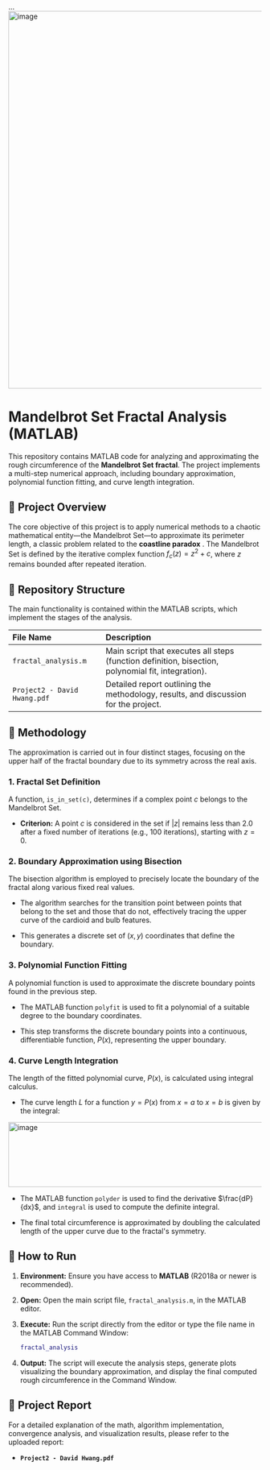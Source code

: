 ...
<img width="1000" height="750" alt="image" src="https://github.com/user-attachments/assets/10cff276-cf11-4b5e-9e47-4b46140b6788" />
# Mandelbrot Set Fractal Analysis (MATLAB)

This repository contains MATLAB code for analyzing and approximating the rough circumference of the **Mandelbrot Set fractal**. The project implements a multi-step numerical approach, including boundary approximation, polynomial function fitting, and curve length integration.

## 🚀 Project Overview

The core objective of this project is to apply numerical methods to a chaotic mathematical entity—the Mandelbrot Set—to approximate its perimeter length, a classic problem related to the **coastline paradox** . The Mandelbrot Set is defined by the iterative complex function $f_c(z) = z^2 + c$, where $z$ remains bounded after repeated iteration.

## 📁 Repository Structure

The main functionality is contained within the MATLAB scripts, which implement the stages of the analysis.

| File Name | Description | 
| :--- | :--- | 
| `fractal_analysis.m` | Main script that executes all steps (function definition, bisection, polynomial fit, integration). | 
| `Project2 - David Hwang.pdf` | Detailed report outlining the methodology, results, and discussion for the project. | 

## 📐 Methodology

The approximation is carried out in four distinct stages, focusing on the upper half of the fractal boundary due to its symmetry across the real axis.

### 1. Fractal Set Definition

A function, `is_in_set(c)`, determines if a complex point $c$ belongs to the Mandelbrot Set.

* **Criterion:** A point $c$ is considered in the set if $|z|$ remains less than $2.0$ after a fixed number of iterations (e.g., 100 iterations), starting with $z=0$.

### 2. Boundary Approximation using Bisection

The bisection algorithm is employed to precisely locate the boundary of the fractal along various fixed real values.

* The algorithm searches for the transition point between points that belong to the set and those that do not, effectively tracing the upper curve of the cardioid and bulb features.

* This generates a discrete set of $(x, y)$ coordinates that define the boundary.

### 3. Polynomial Function Fitting

A polynomial function is used to approximate the discrete boundary points found in the previous step.

* The MATLAB function `polyfit` is used to fit a polynomial of a suitable degree to the boundary coordinates.

* This step transforms the discrete boundary points into a continuous, differentiable function, $P(x)$, representing the upper boundary.

### 4. Curve Length Integration

The length of the fitted polynomial curve, $P(x)$, is calculated using integral calculus.

* The curve length $L$ for a function $y=P(x)$ from $x=a$ to $x=b$ is given by the integral:
    
<img width="766" height="129" alt="image" src="https://github.com/user-attachments/assets/b39eb5f7-091d-492c-98bf-b985d1729068" />

* The MATLAB function `polyder` is used to find the derivative $\frac{dP}{dx}$, and `integral` is used to compute the definite integral.

* The final total circumference is approximated by doubling the calculated length of the upper curve due to the fractal's symmetry.

## 🚀 How to Run

1.  **Environment:** Ensure you have access to **MATLAB** (R2018a or newer is recommended).

2.  **Open:** Open the main script file, `fractal_analysis.m`, in the MATLAB editor.

3.  **Execute:** Run the script directly from the editor or type the file name in the MATLAB Command Window:

    ```matlab
    fractal_analysis
    ```

4.  **Output:** The script will execute the analysis steps, generate plots visualizing the boundary approximation, and display the final computed rough circumference in the Command Window.

## 📄 Project Report

For a detailed explanation of the math, algorithm implementation, convergence analysis, and visualization results, please refer to the uploaded report:

* **`Project2 - David Hwang.pdf`**
